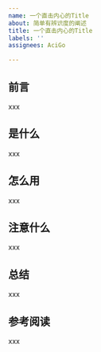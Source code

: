 ```yaml
---
name: 一个直击内心的Title
about: 简单有辨识度的阐述
title: 一个直击内心的Title
labels: ''
assignees: AciGo

---
```


## 前言
xxx
## 是什么
xxx
## 怎么用
xxx
## 注意什么
xxx
## 总结
xxx
## 参考阅读
xxx
